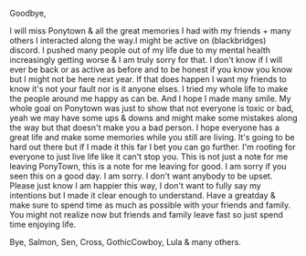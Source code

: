 



Goodbye,


I will miss Ponytown & all the great memories I had with my friends + many others I interacted along the way.I might be active on (blackbridges) discord. I pushed many people out of my life due to my mental health increasingly getting worse & I am truly sorry for that. I don't know if I will ever be back or as active as before and to be honest if you know you know but I might not be here next year. If that does happen I want my friends to know it's not your fault nor is it anyone elses. I tried my whole life to make the people around me happy as can be. And I hope I made many smile. My whole goal on Ponytown was just to show that not everyone is toxic or bad, yeah we may have some ups & downs and might make some mistakes along the way but that doesn't make you a bad person. I hope everyone has a great life and make some memories while you still are living. It's going to be hard out there but if I made it this far I bet you can go further. I'm rooting for everyone to just live life like it can't stop you. This is not just a note for me leaving PonyTown, this is a note for me leaving for good. I am sorry if you seen this on a good day. I am sorry. I don't want anybody to be upset. Please just know I am happier this way, I don't want to fully say my intentions but I made it clear enough to understand. Have a greatday & make sure to spend time as much as possible with your friends and family. You might not realize now but friends and family leave fast so just spend time enjoying life. 

Bye, Salmon, Sen, Cross, GothicCowboy, Lula & many others. 

